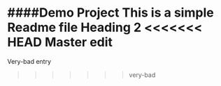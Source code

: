 ####Demo Project
This is a simple Readme file
Heading 2
<<<<<<< HEAD
Master edit
=======
Very-bad entry
>>>>>>> very-bad
